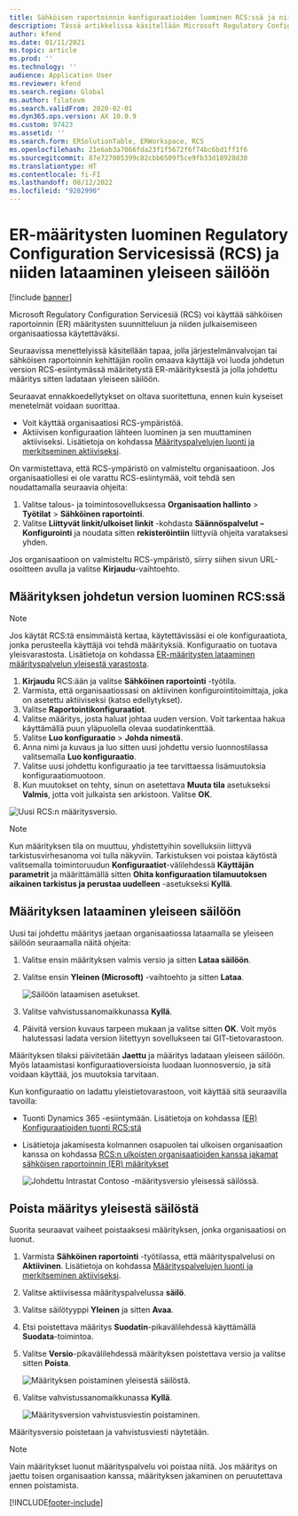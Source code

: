 ```yaml
---
title: Sähköisen raportoinnin konfiguraatioiden luominen RCS:ssä ja niiden lataaminen yleiseen säilöön
description: Tässä artikkelissa käsitellään Microsoft Regulatory Configuration Servicesin (RCS) sähköisen raportoinnin (ER) määrityksen luomista ja lataamista yleiseen säilöön.
author: kfend
ms.date: 01/11/2021
ms.topic: article
ms.prod: ''
ms.technology: ''
audience: Application User
ms.reviewer: kfend
ms.search.region: Global
ms.author: filatovm
ms.search.validFrom: 2020-02-01
ms.dyn365.ops.version: AX 10.0.9
ms.custom: 97423
ms.assetid: ''
ms.search.form: ERSolutionTable, ERWorkspace, RCS
ms.openlocfilehash: 21e6ab3a7066fda23f1f5672f6f74bc6bd1ff1f6
ms.sourcegitcommit: 87e727005399c82cbb6509f5ce9fb33d18928d30
ms.translationtype: HT
ms.contentlocale: fi-FI
ms.lasthandoff: 08/12/2022
ms.locfileid: "9282990"
---
```

# <a name="create-er-configurations-in-regulatory-configuration-services-rcs-and-upload-them-to-the-global-repository"></a>ER-määritysten luominen Regulatory Configuration Servicesissä (RCS) ja niiden lataaminen yleiseen säilöön

[!include [banner](../includes/banner.md)]

Microsoft Regulatory Configuration Servicesiä (RCS) voi käyttää sähköisen raportoinnin (ER) määritysten suunnitteluun ja niiden julkaisemiseen organisaatiossa käytettäväksi.

Seuraavissa menettelyissä käsitellään tapaa, jolla järjestelmänvalvojan tai sähköisen raportoinnin kehittäjän roolin omaava käyttäjä voi luoda johdetun version RCS-esiintymässä määritetystä ER-määrityksestä ja jolla johdettu määritys sitten ladataan yleiseen säilöön. 

Seuraavat ennakkoedellytykset on oltava suoritettuna, ennen kuin kyseiset menetelmät voidaan suorittaa.

- Voit käyttää organisaatiosi RCS-ympäristöä.
- Aktiivisen konfiguraation lähteen luominen ja sen muuttaminen aktiiviseksi. Lisätietoja on kohdassa [Määrityspalvelujen luonti ja merkitseminen aktiiviseksi](../../fin-ops-core/dev-itpro/analytics/tasks/er-configuration-provider-mark-it-active-2016-11.md).

On varmistettava, että RCS-ympäristö on valmisteltu organisaatioon. Jos organisaatiollesi ei ole varattu RCS-esiintymää, voit tehdä sen noudattamalla seuraavia ohjeita:

1. Valitse talous- ja toimintosovelluksessa **Organisaation hallinto** \> **Työtilat** \> **Sähköinen raportointi**.
2. Valitse **Liittyvät linkit/ulkoiset linkit** -kohdasta **Säännöspalvelut – Konfigurointi** ja noudata sitten **rekisteröintiin** liittyviä ohjeita varataksesi yhden.

Jos organisaatioon on valmisteltu RCS-ympäristö, siirry siihen sivun URL-osoitteen avulla ja valitse **Kirjaudu**-vaihtoehto.

## <a name="create-a-derived-version-of-a-configuration-in-rcs"></a>Määrityksen johdetun version luominen RCS:ssä

> [!NOTE]
> Jos käytät RCS:tä ensimmäistä kertaa, käytettävissäsi ei ole konfiguraatiota, jonka perusteella käyttäjä voi tehdä määrityksiä. Konfiguraatio on tuotava yleisvarastosta. Lisätietoja on kohdassa [ER-määritysten lataaminen määrityspalvelun yleisestä varastosta](../../fin-ops-core/dev-itpro/analytics/er-download-configurations-global-repo.md).

1. **Kirjaudu** RCS:ään ja valitse **Sähköinen raportointi** -työtila.
2. Varmista, että organisaatiossasi on aktiivinen konfigurointitoimittaja, joka on asetettu aktiiviseksi (katso edellytykset). 
3. Valitse **Raportointikonfiguraatiot**.
4. Valitse määritys, josta haluat johtaa uuden version. Voit tarkentaa hakua käyttämällä puun yläpuolella olevaa suodatinkenttää.
5. Valitse **Luo konfiguraatio** \> **Johda nimestä**.
6. Anna nimi ja kuvaus ja luo sitten uusi johdettu versio luonnostilassa valitsemalla **Luo konfiguraatio**.
7. Valitse uusi johdettu konfiguraatio ja tee tarvittaessa lisämuutoksia konfiguraatiomuotoon. 
8. Kun muutokset on tehty, sinun on asetettava **Muuta tila** asetukseksi **Valmis**, jotta voit julkaista sen arkistoon. Valitse **OK**.

![Uusi RCS:n määritysversio.](media/RCS_CompleteConfig.JPG)

> [!NOTE]
> Kun määrityksen tila on muuttuu, yhdistettyihin sovelluksiin liittyvä tarkistusvirhesanoma voi tulla näkyviin. Tarkistuksen voi poistaa käytöstä valitsemalla toimintoruudun **Konfiguraatiot**-välilehdessä **Käyttäjän parametrit** ja määrittämällä sitten **Ohita konfiguraation tilamuutoksen aikainen tarkistus ja perustaa uudelleen** -asetukseksi **Kyllä**. 

## <a name="upload-a-configuration-to-the-global-repository"></a>Määrityksen lataaminen yleiseen säilöön

Uusi tai johdettu määritys jaetaan organisaatiossa lataamalla se yleiseen säilöön seuraamalla näitä ohjeita:

1. Valitse ensin määrityksen valmis versio ja sitten **Lataa säilöön**.
2. Valitse ensin **Yleinen (Microsoft)** -vaihtoehto ja sitten **Lataa**.

    ![Säilöön lataamisen asetukset.](media/RCS_Upload_to_GlobalRepo_options.JPG)

3. Valitse vahvistussanomaikkunassa **Kyllä**. 
4. Päivitä version kuvaus tarpeen mukaan ja valitse sitten **OK**. Voit myös halutessasi ladata version liitettyyn sovellukseen tai GIT-tietovarastoon.  

Määrityksen tilaksi päivitetään **Jaettu** ja määritys ladataan yleiseen säilöön. Myös lataamistasi konfiguraatioversioista luodaan luonnosversio, ja sitä voidaan käyttää, jos muutoksia tarvitaan.

Kun konfiguraatio on ladattu yleistietovarastoon, voit käyttää sitä seuraavilla tavoilla:

- Tuonti Dynamics 365 -esiintymään. Lisätietoja on kohdassa [(ER) Konfiguraatioiden tuonti RCS:stä](../../fin-ops-core/dev-itpro/analytics/tasks/import-configuration-rcs.md)
- Lisätietoja jakamisesta kolmannen osapuolen tai ulkoisen organisaation kanssa on kohdassa [RCS:n ulkoisten organisaatioiden kanssa jakamat sähköisen raportoinnin (ER) määritykset](rcs-global-repo-share-configuration.md)

    ![Johdettu Intrastat Contoso -määritysversio yleisessä säilössä.](media/RCS_Config_upload_GlobalRepo.JPG)

## <a name="delete-a-configuration-from-the-global-repository"></a>Poista määritys yleisestä säilöstä
Suorita seuraavat vaiheet poistaaksesi määrityksen, jonka organisaatiosi on luonut.

1. Varmista **Sähköinen raportointi** -työtilassa, että määrityspalvelusi on **Aktiivinen**. Lisätietoja on kohdassa [Määrityspalvelujen luonti ja merkitseminen aktiiviseksi](../../fin-ops-core/dev-itpro/analytics/tasks/er-configuration-provider-mark-it-active-2016-11.md).
2. Valitse aktiivisessa määrityspalvelussa **säilö**.
3. Valitse säilötyyppi **Yleinen** ja sitten **Avaa**.
4. Etsi poistettava määritys **Suodatin**-pikavälilehdessä käyttämällä **Suodata**-toimintoa.
5. Valitse **Versio**-pikavälilehdessä määrityksen poistettava versio ja valitse sitten **Poista**.

    ![Määrityksen poistaminen yleisestä säilöstä.](media/RCS_Delete_from_GlobalRepo.JPG)

6. Valitse vahvistussanomaikkunassa **Kyllä**.

    ![Määritysversion vahvistusviestin poistaminen.](media/RCS_Delete_from_GlobalRepo_Msg.JPG)
 
Määritysversio poistetaan ja vahvistusviesti näytetään. 

> [!NOTE]
> Vain määritykset luonut määrityspalvelu voi poistaa niitä. Jos määritys on jaettu toisen organisaation kanssa, määrityksen jakaminen on peruutettava ennen poistamista.
 


[!INCLUDE[footer-include](../../includes/footer-banner.md)]

